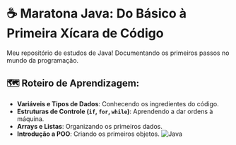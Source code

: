 # ☕ Maratona Java: Do Básico à Primeira Xícara de Código

Meu repositório de estudos de Java! Documentando os primeiros passos no mundo da programação.

## 🗺️ Roteiro de Aprendizagem:
- **Variáveis e Tipos de Dados**: Conhecendo os ingredientes do código.
- **Estruturas de Controle (`if`, `for`, `while`)**: Aprendendo a dar ordens à máquina.
- **Arrays e Listas**: Organizando os primeiros dados.
- **Introdução a POO**: Criando os primeiros objetos. 
![Java](https://img.shields.io/badge/Java-ED8B00?style=for-the-badge&logo=openjdk&logoColor=white)
